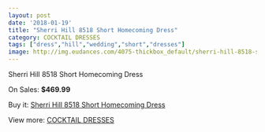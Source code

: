 ```yaml
---
layout: post
date: '2018-01-19'
title: "Sherri Hill 8518 Short Homecoming Dress"
category: COCKTAIL DRESSES
tags: ["dress","hill","wedding","short","dresses"]
image: http://img.eudances.com/4075-thickbox_default/sherri-hill-8518-short-homecoming-dress.jpg
---
```

Sherri Hill 8518 Short Homecoming Dress

On Sales: **$469.99**
<a href="https://www.eudances.com/en/cocktail-dresses/1366-sherri-hill-8518-short-homecoming-dress.html"><amp-img layout="responsive" width="600" height="600" src="//img.eudances.com/4075-thickbox_default/sherri-hill-8518-short-homecoming-dress.jpg" alt="Sherri Hill 8518 Short Homecoming Dress 0" /></a>

Buy it: [Sherri Hill 8518 Short Homecoming Dress](https://www.eudances.com/en/cocktail-dresses/1366-sherri-hill-8518-short-homecoming-dress.html "Sherri Hill 8518 Short Homecoming Dress")

View more: [COCKTAIL DRESSES](https://www.eudances.com/en/14-cocktail-dresses "COCKTAIL DRESSES")